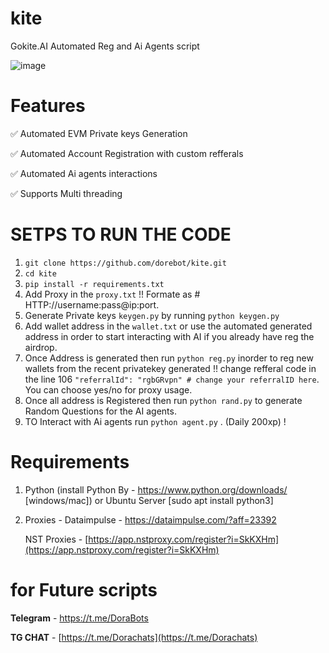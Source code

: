 # kite

Gokite.AI Automated Reg and Ai Agents script

![image](https://github.com/user-attachments/assets/afa14540-83cd-440e-819f-4b996f5b859e)


# Features 

✅ Automated EVM Private keys Generation

✅ Automated Account Registration with custom refferals 

✅ Automated Ai agents interactions

✅ Supports Multi threading 

# SETPS TO RUN THE CODE

1. `git clone https://github.com/dorebot/kite.git`
2. `cd kite`
3. `pip install -r requirements.txt`
4. Add Proxy in the `proxy.txt` !! Formate as # HTTP://username:pass@ip:port.
5. Generate Private keys `keygen.py` by running `python keygen.py`
6. Add wallet address in the `wallet.txt` or use the automated generated address in order to start interacting with AI if you already have reg the airdrop.
7. Once Address is generated then run `python reg.py` inorder to reg new wallets from the recent privatekey generated !! change refferal code in the line 106 ```"referralId": "rgbGRvpn" # change your referralID here```. You can choose yes/no for proxy usage.
8. Once all address is Registered then run `python rand.py` to generate Random Questions for the AI agents.
9. TO Interact with Ai agents run `python agent.py` . (Daily 200xp) !

# Requirements

1. Python (install Python By - https://www.python.org/downloads/ [windows/mac]) or Ubuntu Server [sudo apt install python3]
2. Proxies - Dataimpulse - [https://dataimpulse.com/?aff=23392 ](https://dataimpulse.com/?aff=23392)
   
   NST Proxies - [https://app.nstproxy.com/register?i=SkKXHm](https://app.nstproxy.com/register?i=SkKXHm)

# for Future scripts

**Telegram** - [https://t.me/DoraBots
](https://t.me/DoraBots)

**TG CHAT** - [https://t.me/Dorachats](https://t.me/Dorachats)

